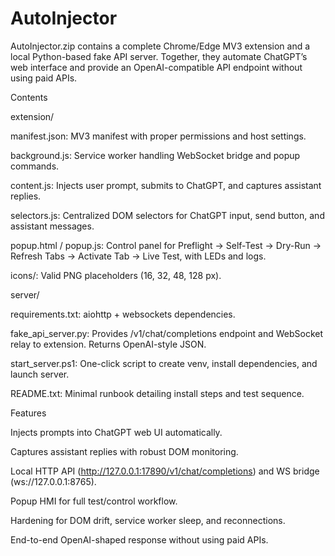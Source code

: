 # AutoInjector
AutoInjector.zip contains a complete Chrome/Edge MV3 extension and a local Python-based fake API server. Together, they automate ChatGPT’s web interface and provide an OpenAI-compatible API endpoint without using paid APIs.

Contents

extension/

manifest.json: MV3 manifest with proper permissions and host settings.

background.js: Service worker handling WebSocket bridge and popup commands.

content.js: Injects user prompt, submits to ChatGPT, and captures assistant replies.

selectors.js: Centralized DOM selectors for ChatGPT input, send button, and assistant messages.

popup.html / popup.js: Control panel for Preflight → Self-Test → Dry-Run → Refresh Tabs → Activate Tab → Live Test, with LEDs and logs.

icons/: Valid PNG placeholders (16, 32, 48, 128 px).

server/

requirements.txt: aiohttp + websockets dependencies.

fake_api_server.py: Provides /v1/chat/completions endpoint and WebSocket relay to extension. Returns OpenAI-style JSON.

start_server.ps1: One-click script to create venv, install dependencies, and launch server.

README.txt: Minimal runbook detailing install steps and test sequence.

Features

Injects prompts into ChatGPT web UI automatically.

Captures assistant replies with robust DOM monitoring.

Local HTTP API (http://127.0.0.1:17890/v1/chat/completions) and WS bridge (ws://127.0.0.1:8765).

Popup HMI for full test/control workflow.

Hardening for DOM drift, service worker sleep, and reconnections.

End-to-end OpenAI-shaped response without using paid APIs.
